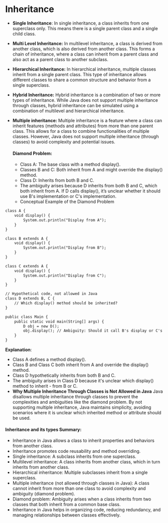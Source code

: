 # Inheritance

- **Single Inheritance**: In single inheritance, a class inherits from one superclass only. This means there is a single parent class and a single child class.
- **Multi Level Inheritance:**  In multilevel inheritance, a class is derived from another class, which is also derived from another class. This forms a chain of inheritance, where a class can inherit from a parent class and also act as a parent class to another subclass.
- **Hierarchical Inheritance:** In hierarchical inheritance, multiple classes inherit from a single parent class. This type of inheritance allows different classes to share a common structure and behavior from a single superclass.
- **Hybrid Inheritance:** Hybrid inheritance is a combination of two or more types of inheritance. While Java does not support multiple inheritance through classes, hybrid inheritance can be simulated using a combination of multilevel and hierarchical inheritance.
- **Multiple inheritance:** Multiple inheritance is a feature where a class can inherit features (methods and attributes) from more than one parent class. This allows for a class to combine functionalities of multiple classes. However, Java does not support multiple inheritance (through classes) to avoid complexity and potential issues.

  #### Diamond Problem:


  - Class A: The base class with a method display().
  - Classes B and C: Both inherit from A and might override the display() method.
  - Class D: Inherits from both B and C.
  - The ambiguity arises because D inherits from both B and C, which both inherit from A. If D calls display(), it’s unclear whether it should use B's implementation or C's implementation.
  - Conceptual Example of the Diamond Problem


```apache
class A {
    void display() {
        System.out.println("Display from A");
    }
}

class B extends A {
    void display() {
        System.out.println("Display from B");
    }
}

class C extends A {
    void display() {
        System.out.println("Display from C");
    }
}

// Hypothetical code, not allowed in Java
class D extends B, C {
    // Which display() method should be inherited?
}

public class Main {
    public static void main(String[] args) {
        D obj = new D();
        obj.display(); // Ambiguity: Should it call B's display or C's display?
    }
}
```

**Explanation**:

- Class A defines a method display().
- Class B and Class C both inherit from A and override the display() method.
- Class D hypothetically inherits from both B and C.
- The ambiguity arises in Class D because it's unclear which display() method to inherit - from B or C.
- **Why Multiple Inheritance Through Classes is Not Allowed in Java**
  Java disallows multiple inheritance through classes to prevent the complexities and ambiguities like the diamond problem. By not supporting multiple inheritance, Java maintains simplicity, avoiding scenarios where it is unclear which inherited method or attribute should be used.

#### Inheritance and its types Summary:

- Inheritance in Java allows a class to inherit properties and behaviors from another class.
- Inheritance promotes code reusability and method overriding.
- Single inheritance: A subclass inherits from one superclass.
- Multilevel inheritance: A class inherits from another class, which in turn inherits from another class.
- Hierarchical inheritance: Multiple subclasses inherit from a single superclass.
- Multiple inheritance (not allowed through classes in Java): A class cannot inherit from more than one class to avoid complexity and ambiguity (diamond problem).
- Diamond problem: Ambiguity arises when a class inherits from two classes that both inherit from a common base class.
- Inheritance in Java helps in organizing code, reducing redundancy, and managing relationships between classes effectively.
